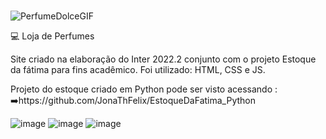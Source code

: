 
  
</br>![PerfumeDolceGIF](https://github.com/JonaThFelix/Loja_De_Perfumes/assets/123984244/ad8a2155-48fe-4922-b2b5-2afda8fe889f)



💻 Loja de Perfumes 


Site criado na elaboração do Inter 2022.2 conjunto com o projeto Estoque da fátima para fins acadêmico.
Foi utilizado: HTML, CSS e JS.

Projeto do estoque criado em Python pode ser visto acessando : ➡️https://github.com/JonaThFelix/EstoqueDaFatima_Python

![image](https://github.com/JonaThFelix/Loja_De_Perfumes/assets/123984244/d31829ce-7307-4c49-974d-718bea656d5b)
![image](https://github.com/JonaThFelix/Loja_De_Perfumes/assets/123984244/b8d62289-0b17-4f42-aa76-48a0f721ca3c)
![image](https://github.com/JonaThFelix/Loja_De_Perfumes/assets/123984244/f66e389d-e059-40ae-b1ef-f8e4389e71cc)


